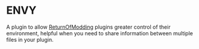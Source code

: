 # ENVY
A plugin to allow [ReturnOfModding](https://github.com/SGG-Modding/Hell2Modding) plugins greater control of their environment, helpful when you need to share information between multiple files in your plugin.

